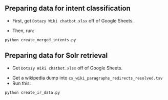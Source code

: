 
## Preparing data for intent classification

- First, get `Dotazy Wiki chatbot.xlsx` off of Google Sheets. 
* Then, run:
```
python create_merged_intents.py
```

## Preparing data for Solr retrieval

- Get `Dotazy Wiki chatbot.xlsx` off of Google Sheets. 
* Get a wikipedia dump into `cs_wiki_paragraphs_redirects_resolved.tsv`
* Run this:
```
python create_ir_data.py
```
